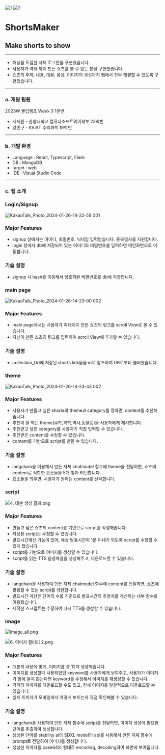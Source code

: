 ![1](https://github.com/JWMG-MadcampWeek4/week4-backend/assets/149568715/42a4ef0b-fdd3-4301-9cf2-86b63c54541b)
![2](https://github.com/JWMG-MadcampWeek4/week4-backend/assets/149568715/01cf190d-14b0-467d-8622-606998f5fe6c)




# ShortsMaker

## Make shorts to show

---

- 해싱을 도입한 자체 로그인을 구현했습니다.
- 사용자가 여태 까지 만든 쇼츠를 볼 수 있는 창을 구현했습니다.
- 쇼츠의 주제, 내용, 대본, 음성, 이미지의 생성까지 웹에서 전부 해결할 수 있도록 구현했습니다.

---

### a. 개발 팀원

2023W 몰입캠프 Week 3 1분반

- 서재원 - 한양대학교 컴퓨터소프트웨어학부 22학번
- 강민구 - KAIST 수리과학 19학번

---

### b. 개발 환경

- Language : React, Typescript, Flask
- DB : MongoDB
- target : web
- IDE : Visual Studio Code

---

### c. 웹 소개

### Login/Signup

![KakaoTalk_Photo_2024-01-26-14-22-59 001](https://github.com/JWMG-MadcampWeek4/week4-frontend/assets/149568715/9ee51301-fabc-4e3a-87e2-8afa6842b173)

### Major Features

- signup 창에서는 아이디, 비밀번호, 닉네임 입력받습니다. 중복검사를 지원합니다.
- login 창에서 db에 저장되어 있는 아이디와 비밀번호를 입력하면 메인화면으로 이동합니다.

### 기술 설명

- signup 시 hash를 이용해서 암호화된 비밀번호를 db에 저장합니다.

### main page
![KakaoTalk_Photo_2024-01-26-14-23-00 002](https://github.com/JWMG-MadcampWeek4/week4-frontend/assets/149568715/a7419632-22df-4eeb-a6ec-1d55f5335522)

### Major Features

- main page에서는 사용자가 여태까지 만든 쇼츠의 링크를 scroll View로 볼 수 있습니다.
- 자신이 만든 쇼츠의 링크를 입력하여 scroll View에 추가할 수 있습니다.

### 기술 설명

- collection_Url에 저장된 shorts link들을 id로 참조하여 DB로부터 불러왔습니다.

### theme
![KakaoTalk_Photo_2024-01-26-14-23-43 002](https://github.com/JWMG-MadcampWeek4/week4-frontend/assets/149568715/40b423f8-9bed-4495-897d-a6378940d4f3)
### Major Features

- 사용자가 만들고 싶은 shorts의 theme과 category를 정하면, content를 추천해줍니다.
- 추천이 잘 되는 theme(수학,과학,역사,동물등)을 사용자에게 제시합니다.
- 추천받고 싶은 category를 사용자가 직접 입력할 수 있습니다.
- 추천받은 content를 수정할 수 있습니다.
- content를 기반으로 script를 만들 수 있습니다.

### 기술 설명

- langchain을 이용해서 만든 자체 chatmodel 함수에 theme을 전달하면, 쇼츠의 content로 적합한 요소들을 5개 찾아 리턴합니다.
- 요소들을 띄우면, 사용자가 원하는 content를 선택합니다.

### script

![4. 대본 생성 결과.png](https://prod-files-secure.s3.us-west-2.amazonaws.com/f6cb388f-3934-47d6-9928-26d2e10eb0fc/5bf6b66c-416e-4145-97ad-64a052bf4649/4._%EB%8C%80%EB%B3%B8_%EC%83%9D%EC%84%B1_%EA%B2%B0%EA%B3%BC.png)

### Major Features

- 만들고 싶은 쇼츠의 content를 기반으로 script를 작성해줍니다.
- 작성된 script는 수정할 수 있습니다.
- 발표시간계산 기능이 있어, 예상 발표시간이 1분 이내가 되도록 script를 수정할 수 있게 했습니다.
- script를 기반으로 이미지를 생성할 수 있습니다.
- script를 읽는 TTS 음성파일을 생성해주고, 다운로드할 수 있습니다.

### 기술 설명

- langchain을 사용하여 만든 자체 chatmodel 함수에 content를 전달하면, 쇼츠에 활용할 수 있는 script를 리턴합니다.
- 발표시간 계산은 단어의 수를 기준으로 발표시간의 추정치를 계산하는 내부 함수를 이용했습니다.
- 제작한 스크립트는 수정하여 다시 TTS를 생성할 수 있습니다.

### image

![Image_all.png](https://prod-files-secure.s3.us-west-2.amazonaws.com/f6cb388f-3934-47d6-9928-26d2e10eb0fc/e3484818-bd2c-42a2-91aa-f5ec9100dcfe/Image_all.png)

![6. 이미지 갤러리 2.png](https://prod-files-secure.s3.us-west-2.amazonaws.com/f6cb388f-3934-47d6-9928-26d2e10eb0fc/a8e679df-8493-49d3-90b5-349b31e393ab/6._%EC%9D%B4%EB%AF%B8%EC%A7%80_%EA%B0%A4%EB%9F%AC%EB%A6%AC_2.png)

### Major Features

- 대본의 내용에 맞게, 이미지를 총 12개 생성해줍니다.
- 이미지를 생성할때 사용되었던 keyword를 사용자에게 보여주고, 사용자가 이미지가 맘에 들지 않는다면 keyword를 수정해서 이미지를 재생성할 수 있습니다.
- 각각의 이미지를 다운로드할 수도 있고, 전체 이미지를 일괄적으로 다운로드할 수 있습니다.
- 실제 이미지가 모바일에서 어떻게 보이는지 직접 확인해볼 수 있습니다.

### 기술 설명

- langchain을 사용하여 만든 자체 함수에 script를 전달하면, 이미지 생성에 필요한 단어를 추출하여 생성합니다.
- 생성된 단어를 stability ai의 SDXL model의 api를 사용해서 만든 자체 함수에 prompt로 전달하여 이미지를 생성합니다.
- 생성한 이미지를 base64의 형태로 encoding, decoding하여 화면에 보여줍니다.

